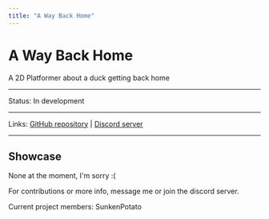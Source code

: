 ```yaml
---
title: "A Way Back Home"
---
```


# A Way Back Home
A 2D Platformer about a duck getting back home
<hr>

Status: In development

<hr>

Links: [GitHub repository]() | [Discord server]()

<hr>

## Showcase
None at the moment, I'm sorry :(

For contributions or more info, message me or join the discord server.

Current project members: SunkenPotato
